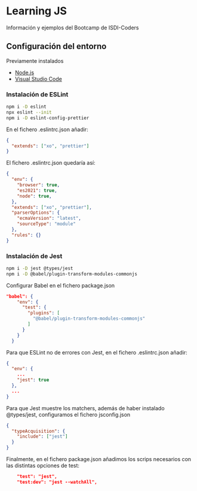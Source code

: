 # Learning JS

Información y ejemplos del Bootcamp de ISDI-Coders

## Configuración del entorno

Previamente instalados

- [Node.js](https://nodejs.org/es/)
- [Visual Studio Code](https://code.visualstudio.com/)

### Instalación de ESLint

```bash
npm i -D eslint
npx eslint --init
npm i -D eslint-config-prettier
```

En el fichero .eslintrc.json añadir:

```json
{
  "extends": ["xo", "prettier"]
}
```

El fichero .eslintrc.json quedaría así:

```json
{
  "env": {
    "browser": true,
    "es2021": true,
    "node": true,
  },
  "extends": ["xo", "prettier"],
  "parserOptions": {
    "ecmaVersion": "latest",
    "sourceType": "module"
  },
  "rules": {}
}
```

### Instalación de Jest

```bash
npm i -D jest @types/jest
npm i -D @babel/plugin-transform-modules-commonjs
```

Configurar Babel en el fichero package.json

```json
"babel": {
    "env": {
      "test": {
        "plugins": [
          "@babel/plugin-transform-modules-commonjs"
        ]
      }
    }
  }
```

Para que ESLint no de errores con Jest,
en el fichero .eslintrc.json añadir:

```json
{
  "env": {
    ...
    "jest": true
  },
  ...
}
```

Para que Jest muestre los matchers, además de haber instalado @types/jest, configuramos el fichero jsconfig.json

```json
{
  "typeAcquisition": {
    "include": ["jest"]
  }
}
```

Finalmente, en el fichero package.json añadimos los scrips necesarios con las distintas opciones de test:

```json
    "test": "jest",
    "test:dev": "jest --watchAll",
```

